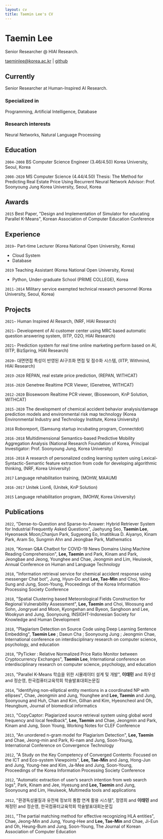 ```yaml
---
layout: cv
title: Taemin Lee's CV
---
```

# Taemin Lee
Senior Researcher @ HIAI Research.

<div id="webaddress">
<a href="taeminlee@korea.ac.kr">taeminlee@korea.ac.kr</a>
| <a href="http://github.com/taeminlee">github</a>
</div>


## Currently

Senior Researcher at Human-Inspired AI Research.

### Specialized in

Programming, Artificial Intelligence, Database

### Research interests

Neural Networks, Natural Language Processing

## Education

`2004-2008`
BS Computer Science Engineer (3.46/4.50)
Korea University, Seoul, Korea

`2008-2020`
MS Computer Science (4.44/4.50)
Thesis: The Method for Predicting Real Estate Price Using Recurrent Neural Network
Advisor: Prof. Soonyoung Jung
Korea University, Seoul, Korea

## Awards

`2015`
Best Paper, "Design and Implementation of Simulator for educating Parallel K-Means", Korean Association of Computer Education Conference

## Experience

`2019~`
Part-time Lecturer (Korea National Open University, Korea)
- Cloud System
- Database

`2019`
Teaching Assistant (Korea National Open University, Korea)
- Python, Under-graduate School (PRIME COLLEGE), Korea

`2011-2014`
Military service exempted technical research personnel (Korea University, Seoul, Korea)


## Projects

`2021~`
Human Inspired AI Resarch, (NRF, HIAI Research)

`2021~`
Development of AI customer center using MRC based automatic question answering system, (IITP, O2O, HIAI Research)

`2021~`
Prediction system for real time online marketing perform based on AI, (IITP, BizSpring, HIAI Research)

`2020~`
대면면접 특성이 반영된 AI구조화 면접 및 점수화 시스템, (IITP, Withmind, HIAI Research)

`2019-2020`
REPAN, real estate price prediction, (REPAN, WITHCAT)

`2016-2020`
Genetree Realtime PCR Viewer, (Genetree, WITHCAT)

`2012-2020`
Biosewoom Realtime PCR viewer, (Biosewoom, KnP Solution, WITHCAT)

`2015-2020`
The development of chemical accident behavior analysis/damage prediction models and environmental risk map technology (Korea Environmental Industry and Technology Institute, Korea University)

`2018`
Roboreport, (Samsung startup incubating program, Connectdot)

`2016-2018`
Multidimensional Semantics-based Predictive Mobility Aggregation Analysis (National Research Foundation of Korea, Principal Investigator: Prof. Soonyoung Jung, Korea University)

`2016-2018`
A research of personalized coding learning system using Lexical-Syntactic-Semantic feature extraction from code for developing algorithmic thinking, (NRF, Korea University)

`2017`
Language rehabilitation training, (MOHW, MAAUM)

`2016-2017`
Unitek Lion6, (Unitek, KnP Solution)

`2015`
Language rehabilitation program, (MOHW, Korea University)

## Publications

`2022`, "Dense-to-Question and Sparse-to-Answer: Hybrid Retriever System for Industrial Frequently Asked Questions", Jaehyung Seo, **Taemin Lee**, Hyeonseok Moon,Chanjun Park, Sugyeong Eo, Imatitikua D. Aiyanyo, Kinam Park, Aram So, Sungmin Ahn and Jeongbae Park, Mathematics

`2020`, "Korean Q&A Chatbot for COVID-19 News Domains Using Machine Reading Comprehension", **Lee, Taemin** and Park, Kinam and Park, Jeongbae and Jeong, Younghee and Chae, Jeongmin and Lim, Heuiseok, Annual Conference on Human and Language Technology

`2018`, "Information retrieval service for chemical accident response using messenger Chat bot", Jung, Hyun-Do and **Lee, Tae-Min** and Choi, Woo-Sung and Jung, Soon-Young, Proceedings of the Korea Information Processing Society Conference

`2018`, "Spatial Clustering based Meteorological Fields Construction for Regional Vulnerability Assessment", **Lee, Taemin** and Choi, Woosung and Sohn, Jongryuel and Moon, Kyongwhan and Byeon, Sanghoon and Lee, Wookyun and Jung, Soonyoung, INSIGHT-Indonesian Society for Knowledge and Human Development

`2018`, "Plagiarism Detection on Source Code using Deep Learning Sentence Embedding", **Taemin Lee** ; Daeun Cha ; Soonyoung Jung ; Jeongmin Chae, International conference on interdisciplinary research on computer science, psychology, and education

`2018`, "PyTicker : Relative Normalized Price Ratio Monitor between Cryptocurrency Exchanges", **Taemin Lee**, International conference on interdisciplinary research on computer science, psychology, and education

`2015`, "Parallel K-Means 학습을 위한 시뮬레이터 설계 및 개발", **이태민** and 최우성 and 정순영, 한국컴퓨터교육학회 학술발표대회논문집

`2014`, "Identifying non-elliptical entity mentions in a coordinated NP with ellipses", Chae, Jeongmin and Jung, Younghee and **Lee, Taemin** and Jung, Soonyoung and Huh, Chan and Kim, Gilhan and Kim, Hyeoncheol and Oh, Heungbum, Journal of biomedical informatics

`2013`, "CopyCaptor: Plagiarized source retrieval system using global word frequency and local feedback", **Lee, Taemin** and Chae, Jeongmin and Park, Kinam and Jung, Soon Young, Working Notes for CLEF Conference

`2013`, "An unordered n-gram model for Plagiarism Detection", **Lee, Taemin** and Chae, Jeong-min and Park, Ki-nam and Jung, Soon-Young, International Conference on Convergence Technology

`2012`, "A Study on the Key Competency of Converged Contents: Focused on the ICT and Eco-system Viewpoints", **Lee, Tae-Min** and Jang, Hong-Jun and Jung, Young-hee and Kim, Ja-Mee and Jung, Soon-Young, Proceedings of the Korea Information Processing Society Conference

`2012`, "Automatic extraction of user’s search intention from web search logs", Park, Kinam and Jee, Hyesung and **Lee, Taemin** and Jung, Soonyoung and Lim, Heuiseok, Multimedia tools and applications

`2012`, "환경독성물질과 유전체 정보의 통합 연계 활용 시스템", 정영희 and **이태민** and 채정민 and 정순영, 한국컴퓨터교육학회 학술발표대회논문집

`2011`, "The partial matching method for effective recognizing HLA entities", Chae, Jeong-Min and Jung, Young-Hee and **Lee, Tae-Min** and Chae, Ji-Eun and Oh, Heung-Bum and Jung, Soon-Young, The Journal of Korean Association of Computer Education

<!-- ### Footer

Last updated: 2021 -->


